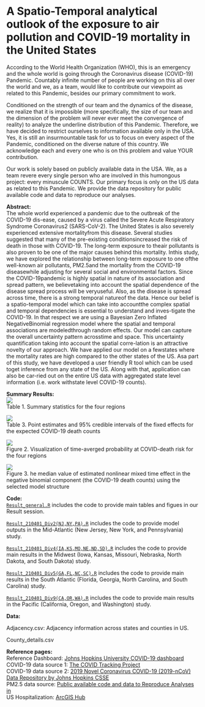 # A Spatio-Temporal analytical outlook of the exposure to air pollution and COVID-19 mortality in the United States

According to the World Health Organization (WHO), this is an emergency and the whole world is going through the Coronavirus disease (COVID-19) Pandemic. Countably infinite number of people are working on this all over the world and we, as a team, would like to contribute our viewpoint as related to this Pandemic, besides our primary commitment to work.

Conditioned on the strength of our team and the dynamics of the disease, we realize that it is impossible (more specifically, the size of our team and the dimension of the problem will never ever meet the convergence of reality) to analyze the underline distribution of this Pandemic.
Therefore, we have decided to restrict ourselves to information available only in the USA. Yes, it is still an insurmountable task for us to focus on every aspect of the Pandemic, conditioned on the diverse nature of this country. We acknowledge each and every one who is on this problem and value YOUR contribution.

Our work is solely based on publicly available data in the USA. We, as a team revere every single person who are involved in this humongous project: every minuscule COUNTS. Our primary focus is only on the US data as related to this Pandemic. We provide the data repository for public available code and data to reproduce our analyses.

<b>Abstract: </b><br>
The whole world experienced a pandemic due to the outbreak of the COVID-19 dis-ease, caused by a virus called the Severe Acute Respiratory Syndrome Coronavirus2 (SARS-CoV-2). The United States is also severely experienced extensive mortalityfrom this disease. Several studies suggested that many of the pre-existing conditionsincreased the risk of death in those with COVID-19. The long-term exposure to theair pollutants is also proven to be one of the major causes behind this mortality. Inthis study, we have explored the relationship between long-term exposure to one ofthe well-known air pollutants, PM2.5and the mortality from the COVID-19 diseasewhile adjusting for several social and environmental factors. Since the COVID-19pandemic is highly spatial in nature of its association and spread pattern, we believetaking into account the spatial dependence of the disease spread process will be veryuseful. Also, as the disease is spread across time, there is a strong temporal natureof the data. Hence our belief is a spatio-temporal model which can take into accountthe complex spatial and temporal dependencies is essential to understand and inves-tigate the COVID-19. In that respect we are using a Bayesian Zero Inflated NegativeBinomial regression model where the spatial and temporal associations are modeledthrough random effects. Our model can capture the overall uncertainty pattern acrosstime and space. This uncertainty quantification taking into account the spatial corre-lation is an attractive novelty of our approach. We have applied our model on a fewstates where the mortality rates are high compared to the other states of the US. Asa part of this study, we have developed a user friendly R tool which can be used toget inference from any state of the US. Along with that, application can also be car-ried out on the entire US data with aggregated state level information (i.e. work withstate level COVID-19 counts).

<b>Summary Results: </b><br>
![](./Paper_work/Table1.PNG) <br>
Table 1. Summary statistics for the four regions

![](./Paper_work/Table3.PNG) <br>
Table 3. Point estimates and 95\% credible intervals of the fixed effects for the expected COVID-19 death counts

![](./Paper_work/Figure2.PNG) <br>
Figure 2. Visualization of time-averged probability at COVID-death risk for the four regions

![](./Paper_work/Figure3.PNG) <br>
Figure 3. he median value of estimated nonlinear mixed time effect in the negative binomial component (the COVID-19 death counts) using the selected model structure



<b>Code: </b><br>
[`Result_general.R`](https://github.com/junpeea/COVID-PM-STZINB/blob/main/Paper_work/Code/Result_general.R) includes the code to provide main tables and figues in our Result session.

[`Result_210401_Div2(NJ,NY,PA).R`](https://github.com/junpeea/COVID-PM-STZINB/blob/main/Papaer_work/Code/Result_210401_Div2(NJ,NY,PA).R) includes the code to provide model outputs in the Mid-Atlantic (New Jersey, New York, and Pennsylvania) study.

[`Result_210401_Div4(IA,KS,MO,NE,ND,SD).R`](https://github.com/junpeea/COVID-PM-STZINB/blob/main/Papaer_work/Code/Result_210401_Div4(IA,KS,MO,NE,ND,SD).R) includes the code to provide main results in the Midwest (Iowa, Kansas, Missouri, Nebraska, North Dakota, and South Dakota) study.

[`Result_210401_Div5(GA,FL,NC,SC).R`](https://github.com/junpeea/COVID-PM-STZINB/blob/main/Papaer_work/Code/Result_210401_Div5(GA,FL,NC,SC).R) includes the code to provide main results in the South Atlantic (Florida, Georgia, North Carolina, and South Carolina) study.

[`Result_210401_Div9(CA,OR,WA).R`](https://github.com/junpeea/COVID-PM-STZINB/blob/main/Papaer_work/Code/Result_210401_Div9(CA,OR,WA).R) includes the code to provide main results in the Pacific (California, Oregon, and Washington) study.

<b>Data: </b><br>

Adjacency.csv: Adjacency information across states and counties in US.

County_details.csv

<b>Reference pages: </b><br>
Reference Dashboard: [Johns Hopkins University COVID-19 dashboard](https://gisanddata.maps.arcgis.com/apps/opsdashboard/index.html#/bda7594740fd40299423467b48e9ecf6)<br>
COVID-19 data source 1: [The COVID Tracking Project](https://covidtracking.com/)<br>
COVID-19 data source 2: [2019 Novel Coronavirus COVID-19 (2019-nCoV) Data Repository by Johns Hopkins CSSE ](https://github.com/CSSEGISandData/COVID-19)<br>
PM2.5 data source: [Public available code and data to Reproduce Analyses in <Exposure to air pollution and COVID-19 mortality in the United States>](https://github.com/wxwx1993/PM_COVID) <br>
US Hospitalization: [ArcGIS Hub](https://hub.arcgis.com/search) <br>
